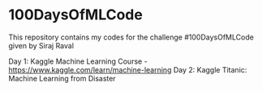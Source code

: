 # 100DaysOfMLCode
This repository contains my codes for the challenge #100DaysOfMLCode given by Siraj Raval

Day 1: Kaggle Machine Learning Course - https://www.kaggle.com/learn/machine-learning
Day 2: Kaggle Titanic: Machine Learning from Disaster
